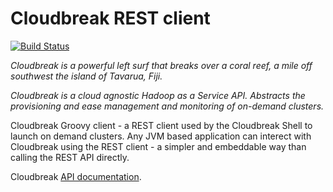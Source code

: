Cloudbreak REST client
======================

[![Build Status](http://ci.sequenceiq.com/buildStatus/icon?job=cloudbreak-rest-client)](http://ci.sequenceiq.com/job/cloudbreak-rest-client/)

*Cloudbreak is a powerful left surf that breaks over a coral reef, a mile off southwest the island of Tavarua, Fiji.*

*Cloudbreak is a cloud agnostic Hadoop as a Service API. Abstracts the provisioning and ease management and monitoring of on-demand clusters.*

Cloudbreak Groovy client - a REST client used by the Cloudbreak Shell to launch on demand clusters. Any JVM based application can interect with Cloudbreak using the REST client - a simpler and embeddable way than calling the REST API directly.

Cloudbreak [API documentation](http://docs.cloudbreak.apiary.io/).

